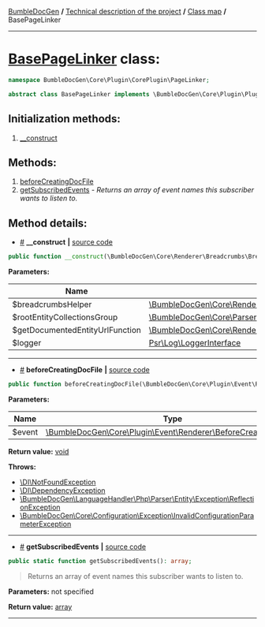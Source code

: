 <!-- {% raw %} -->
<embed> <a href="/docs/readme.md">BumbleDocGen</a> <b>/</b> <a href="/docs/tech/readme.md">Technical description of the project</a> <b>/</b> <a href="/docs/tech/map.md">Class map</a> <b>/</b> BasePageLinker<hr> </embed>

<h1>
    <a href="https://github.com/bumble-tech/bumble-doc-gen/blob/master/src/Core/Plugin/CorePlugin/PageLinker/BasePageLinker.php#L18">BasePageLinker</a> class:
</h1>





```php
namespace BumbleDocGen\Core\Plugin\CorePlugin\PageLinker;

abstract class BasePageLinker implements \BumbleDocGen\Core\Plugin\PluginInterface, \Symfony\Component\EventDispatcher\EventSubscriberInterface
```








<h2>Initialization methods:</h2>

<ol>
<li>
    <a href="#m-construct">__construct</a>
    </li>
</ol>

<h2>Methods:</h2>

<ol>
<li>
    <a href="#mbeforecreatingdocfile">beforeCreatingDocFile</a>
    </li>
<li>
    <a href="#mgetsubscribedevents">getSubscribedEvents</a>
    - <i>Returns an array of event names this subscriber wants to listen to.</i></li>
</ol>







<h2>Method details:</h2>

<div class='method_description-block'>

<ul>
<li><a name="m-construct" href="#m-construct">#</a>
 <b>__construct</b>
    <b>|</b> <a href="https://github.com/bumble-tech/bumble-doc-gen/blob/master/src/Core/Plugin/CorePlugin/PageLinker/BasePageLinker.php#L40">source code</a></li>
</ul>

```php
public function __construct(\BumbleDocGen\Core\Renderer\Breadcrumbs\BreadcrumbsHelper $breadcrumbsHelper, \BumbleDocGen\Core\Parser\Entity\RootEntityCollectionsGroup $rootEntityCollectionsGroup, \BumbleDocGen\Core\Renderer\Twig\Function\GetDocumentedEntityUrl $getDocumentedEntityUrlFunction, \Psr\Log\LoggerInterface $logger);
```



<b>Parameters:</b>

<table>
    <thead>
    <tr>
        <th>Name</th>
        <th>Type</th>
        <th>Description</th>
    </tr>
    </thead>
    <tbody>
            <tr>
            <td>$breadcrumbsHelper</td>
            <td><a href='https://github.com/bumble-tech/bumble-doc-gen/blob/master/src/Core/Renderer/Breadcrumbs/BreadcrumbsHelper.php'>\BumbleDocGen\Core\Renderer\Breadcrumbs\BreadcrumbsHelper</a></td>
            <td>-</td>
        </tr>
            <tr>
            <td>$rootEntityCollectionsGroup</td>
            <td><a href='https://github.com/bumble-tech/bumble-doc-gen/blob/master/src/Core/Parser/Entity/RootEntityCollectionsGroup.php'>\BumbleDocGen\Core\Parser\Entity\RootEntityCollectionsGroup</a></td>
            <td>-</td>
        </tr>
            <tr>
            <td>$getDocumentedEntityUrlFunction</td>
            <td><a href='https://github.com/bumble-tech/bumble-doc-gen/blob/master/src/Core/Renderer/Twig/Function/GetDocumentedEntityUrl.php'>\BumbleDocGen\Core\Renderer\Twig\Function\GetDocumentedEntityUrl</a></td>
            <td>-</td>
        </tr>
            <tr>
            <td>$logger</td>
            <td><a href='https://github.com/php-fig/log/blob/master/src/LoggerInterface.php'>Psr\Log\LoggerInterface</a></td>
            <td>-</td>
        </tr>
        </tbody>
</table>



</div>
<hr>
<div class='method_description-block'>

<ul>
<li><a name="mbeforecreatingdocfile" href="#mbeforecreatingdocfile">#</a>
 <b>beforeCreatingDocFile</b>
    <b>|</b> <a href="https://github.com/bumble-tech/bumble-doc-gen/blob/master/src/Core/Plugin/CorePlugin/PageLinker/BasePageLinker.php#L61">source code</a></li>
</ul>

```php
public function beforeCreatingDocFile(\BumbleDocGen\Core\Plugin\Event\Renderer\BeforeCreatingDocFile $event): void;
```



<b>Parameters:</b>

<table>
    <thead>
    <tr>
        <th>Name</th>
        <th>Type</th>
        <th>Description</th>
    </tr>
    </thead>
    <tbody>
            <tr>
            <td>$event</td>
            <td><a href='https://github.com/bumble-tech/bumble-doc-gen/blob/master/src/Core/Plugin/Event/Renderer/BeforeCreatingDocFile.php'>\BumbleDocGen\Core\Plugin\Event\Renderer\BeforeCreatingDocFile</a></td>
            <td>-</td>
        </tr>
        </tbody>
</table>

<b>Return value:</b> <a href='https://www.php.net/manual/en/language.types.void.php'>void</a>


<b>Throws:</b>
<ul>
<li>
    <a href="#">\DI\NotFoundException</a></li>

<li>
    <a href="#">\DI\DependencyException</a></li>

<li>
    <a href="/docs/tech/classes/ReflectionException.md">\BumbleDocGen\LanguageHandler\Php\Parser\Entity\Exception\ReflectionException</a></li>

<li>
    <a href="/docs/tech/classes/InvalidConfigurationParameterException.md">\BumbleDocGen\Core\Configuration\Exception\InvalidConfigurationParameterException</a></li>

</ul>

</div>
<hr>
<div class='method_description-block'>

<ul>
<li><a name="mgetsubscribedevents" href="#mgetsubscribedevents">#</a>
 <b>getSubscribedEvents</b>
    <b>|</b> <a href="https://github.com/bumble-tech/bumble-doc-gen/blob/master/src/Core/Plugin/CorePlugin/PageLinker/BasePageLinker.php#L48">source code</a></li>
</ul>

```php
public static function getSubscribedEvents(): array;
```

<blockquote>Returns an array of event names this subscriber wants to listen to.</blockquote>

<b>Parameters:</b> not specified

<b>Return value:</b> <a href='https://www.php.net/manual/en/language.types.array.php'>array</a>


</div>
<hr>

<!-- {% endraw %} -->